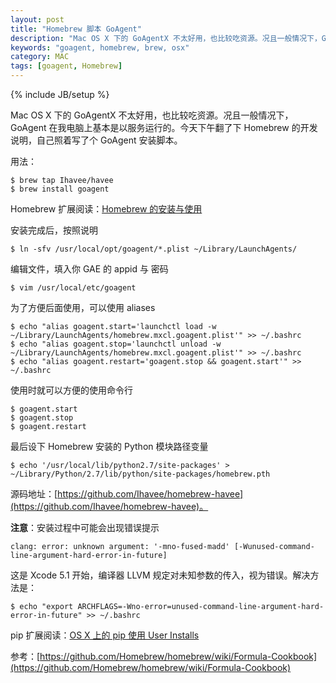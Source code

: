 ```yaml
---
layout: post
title: "Homebrew 脚本 GoAgent"
description: "Mac OS X 下的 GoAgentX 不太好用，也比较吃资源。况且一般情况下，GoAgent 在我电脑上基本是以服务运行的。今天下午翻了下 Homebrew 的开发说明，自己照着写了个 GoAgent 安装脚本。"
keywords: "goagent, homebrew, brew, osx"
category: MAC
tags: [goagent, Homebrew]
---
```

{% include JB/setup %}

Mac OS X 下的 GoAgentX 不太好用，也比较吃资源。况且一般情况下，GoAgent 在我电脑上基本是以服务运行的。今天下午翻了下 Homebrew 的开发说明，自己照着写了个 GoAgent 安装脚本。

用法：

    $ brew tap Ihavee/havee
    $ brew install goagent

<!-- more -->
Homebrew 扩展阅读：[Homebrew 的安装与使用](/mac/2013-12/how-to-install-and-use-homebrew.html)

安装完成后，按照说明

    $ ln -sfv /usr/local/opt/goagent/*.plist ~/Library/LaunchAgents/

编辑文件，填入你 GAE 的 appid 与 密码

    $ vim /usr/local/etc/goagent

为了方便后面使用，可以使用 aliases

    $ echo "alias goagent.start='launchctl load -w ~/Library/LaunchAgents/homebrew.mxcl.goagent.plist'" >> ~/.bashrc
    $ echo "alias goagent.stop='launchctl unload -w ~/Library/LaunchAgents/homebrew.mxcl.goagent.plist'" >> ~/.bashrc
    $ echo "alias goagent.restart='goagent.stop && goagent.start'" >> ~/.bashrc

使用时就可以方便的使用命令行

    $ goagent.start
    $ goagent.stop
    $ goagent.restart

最后设下 Homebrew 安装的 Python 模块路径变量

    $ echo '/usr/local/lib/python2.7/site-packages' > ~/Library/Python/2.7/lib/python/site-packages/homebrew.pth

源码地址：[https://github.com/Ihavee/homebrew-havee](https://github.com/Ihavee/homebrew-havee)。

**注意**：安装过程中可能会出现错误提示

    clang: error: unknown argument: '-mno-fused-madd' [-Wunused-command-line-argument-hard-error-in-future]

这是 Xcode 5.1 开始，编译器 LLVM 规定对未知参数的传入，视为错误。解决方法是：

    $ echo "export ARCHFLAGS=-Wno-error=unused-command-line-argument-hard-error-in-future" >> ~/.bashrc

pip 扩展阅读：[OS X 上的 pip 使用 User Installs](/mac/2014-05/individual-scheme-for-pip.html)

参考：[https://github.com/Homebrew/homebrew/wiki/Formula-Cookbook](https://github.com/Homebrew/homebrew/wiki/Formula-Cookbook)
